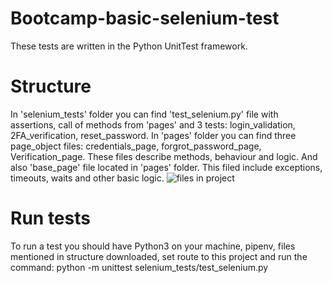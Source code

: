 # Bootcamp-basic-selenium-test
These tests are written in the Python UnitTest framework.
# Structure
In 'selenium_tests' folder you can find 'test_selenium.py' file with assertions, call of methods from 'pages' and 3 tests: login_validation, 2FA_verification, reset_password.
In 'pages' folder you can find three page_object files: credentials_page, forgrot_password_page, Verification_page. These files describe methods, behaviour and logic.
And also 'base_page' file located in 'pages' folder. This filed include exceptions, timeouts, waits and other basic logic.
![files in project](https://github.com/OlegIgnatiev/Bootcamp-basic-selenium-test/assets/119042843/f6d9ea4d-f897-4d69-b3ea-edfaab40535b)
# Run tests
To run a test you should have Python3 on your machine, pipenv, files mentioned in structure downloaded, set route to this project and run the command:
python -m unittest selenium_tests/test_selenium.py
